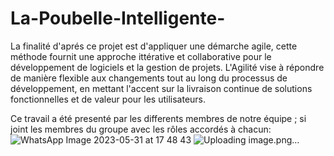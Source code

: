 # La-Poubelle-Intelligente-
La finalité d'aprés ce projet est d'appliquer une démarche agile, cette méthode  fournit une approche ittérative et collaborative pour le développement de logiciels et la gestion de projets. L'Agilité vise à répondre de manière flexible aux changements tout au long du processus de développement, en mettant l'accent sur la livraison continue de solutions fonctionnelles et de valeur pour les utilisateurs.

Ce travail a été presenté par les differents membres de notre équipe ; si joint les membres du groupe avec les rôles accordés à chacun: 
![WhatsApp Image 2023-05-31 at 17 48 43](https://github.com/hhaassnnaaee/La-Poubelle-Intelligente-/assets/130522479/f278ef47-6d03-43a3-8903-7690824581f4)
![Uploading image.png…]()
